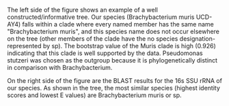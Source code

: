 The left side of the figure shows an example of a well constructed/informative tree. Our species (Brachybacterium muris UCD-AY4) falls within a clade where every named member has the same name "Brachybacterium muris", and this species name does not occur elsewhere on the tree (other members of the clade have the no species designation-represented by sp). The bootstrap value of the Muris clade is high (0.926) indicating that this clade is well supported by the data. Pseudomonas stutzeri was chosen as the outgroup because it is phylogenetically distinct in comparison with Brachybacterium.

On the right side of the figure are the BLAST results for the 16s SSU rRNA of our species. As shown in the tree, the most similar species (highest identity scores and lowest E values) are Brachybacterium muris or sp.